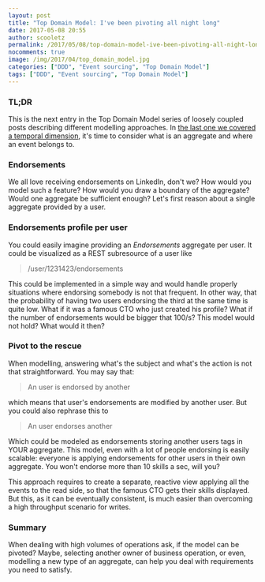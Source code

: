 ```yaml
---
layout: post
title: "Top Domain Model: I've been pivoting all night long"
date: 2017-05-08 20:55
author: scooletz
permalink: /2017/05/08/top-domain-model-ive-been-pivoting-all-night-long/
nocomments: true
image: /img/2017/04/top_domain_model.jpg
categories: ["DDD", "Event sourcing", "Top Domain Model"]
tags: ["DDD", "Event sourcing", "Top Domain Model"]
---
```


### TL;DR

This is the next entry in the Top Domain Model series of loosely coupled posts describing different modelling approaches. In [the last one we covered a temporal dimension](http://blog.scooletz.com/2017/05/01/top-domain-model-im-temporal), it's time to consider what is an aggregate and where an event belongs to.

### Endorsements

We all love receiving endorsements on LinkedIn, don't we? How would you model such a feature? How would you draw a boundary of the aggregate? Would one aggregate be sufficient enough? Let's first reason about a single aggregate provided by a user.

### Endorsements profile per user

You could easily imagine providing an *Endorsements* aggregate per user. It could be visualized as a REST subresource of a user like

> /user/1231423/endorsements

This could be implemented in a simple way and would handle properly situations where endorsing somebody is not that frequent. In other way, that the probability of having two users endorsing the third at the same time is quite low. What if it was a famous CTO who just created his profile? What if the number of endorsements would be bigger that 100/s? This model would not hold? What would it then?

### Pivot to the rescue

When modelling, answering what's the subject and what's the action is not that straightforward. You may say that:

> An user is endorsed by another

which means that user's endorsements are modified by another user. But you could also rephrase this to

> An user endorses another

Which could be modeled as endorsements storing another users tags in YOUR aggregate. This model, even with a lot of people endorsing is easily scalable: everyone is applying endorsements for other users in their own aggregate. You won't endorse more than 10 skills a sec, will you?

This approach requires to create a separate, reactive view applying all the events to the read side, so that the famous CTO gets their skills displayed. But this, as it can be eventually consistent, is much easier than overcoming a high throughput scenario for writes.

### Summary

When dealing with high volumes of operations ask, if the model can be pivoted? Maybe, selecting another owner of business operation, or even, modelling a new type of an aggregate, can help you deal with requirements you need to satisfy.
